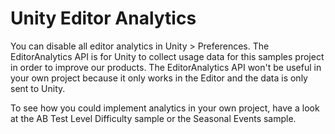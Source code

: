 # Unity Editor Analytics

You can disable all editor analytics in Unity > Preferences.
The EditorAnalytics API is for Unity to collect usage data for this samples project in order to improve our products.
The EditorAnalytics API won't be useful in your own project because it only works in the Editor and the data is only sent to Unity.

To see how you could implement analytics in your own project,
have a look at the AB Test Level Difficulty sample or the Seasonal Events sample.